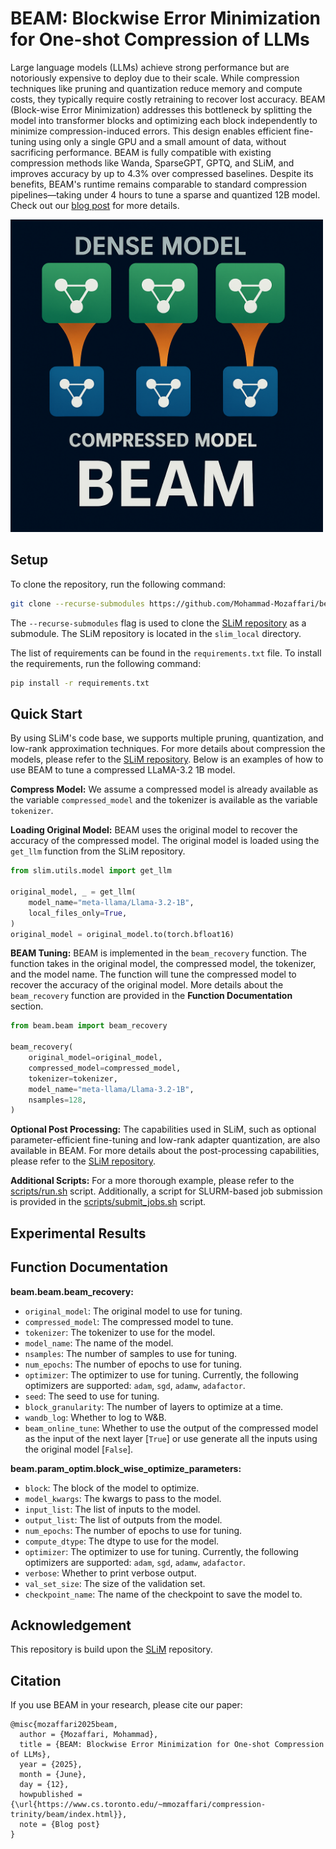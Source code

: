 # BEAM: Blockwise Error Minimization for One-shot Compression of LLMs

Large language models (LLMs) achieve strong performance but are notoriously expensive to deploy due to their scale. While compression techniques like pruning and quantization reduce memory and compute costs, they typically require costly retraining to recover lost accuracy. BEAM (Block-wise Error Minimization) addresses this bottleneck by splitting the model into transformer blocks and optimizing each block independently to minimize compression-induced errors. This design enables efficient fine-tuning using only a single GPU and a small amount of data, without sacrificing performance. BEAM is fully compatible with existing compression methods like Wanda, SparseGPT, GPTQ, and SLiM, and improves accuracy by up to 4.3% over compressed baselines. Despite its benefits, BEAM's runtime remains comparable to standard compression pipelines—taking under 4 hours to tune a sparse and quantized 12B model. Check out our [blog post](https://www.cs.toronto.edu/~mmozaffari/compression-trinity/beam/index.html) for more details.

<img src="./assets/beam.png" alt="BEAM" width="500">

## Setup

To clone the repository, run the following command:

```bash
git clone --recurse-submodules https://github.com/Mohammad-Mozaffari/beam.git
```

The `--recurse-submodules` flag is used to clone the [SLiM repository](https://github.com/Mohammad-Mozaffari/slim/tree/main) as a submodule. The SLiM repository is located in the `slim_local` directory.


The list of requirements can be found in the `requirements.txt` file. To install the requirements, run the following command:

```bash 
pip install -r requirements.txt
```


## Quick Start
By using SLiM's code base, we supports multiple pruning, quantization, and low-rank approximation techniques. For more details about compression the models, please refer to the [SLiM repository](https://github.com/Mohammad-Mozaffari/slim/tree/main). Below is an examples of how to use BEAM to tune a compressed LLaMA-3.2 1B model. 

**Compress Model:** We assume a compressed model is already available as the variable `compressed_model` and the tokenizer is available as the variable `tokenizer`.

**Loading Original Model:** BEAM uses the original model to recover the accuracy of the compressed model. The original model is loaded using the `get_llm` function from the SLiM repository.

```python
from slim.utils.model import get_llm

original_model, _ = get_llm(
    model_name="meta-llama/Llama-3.2-1B",
    local_files_only=True,
)
original_model = original_model.to(torch.bfloat16)
```

**BEAM Tuning:** BEAM is implemented in the `beam_recovery` function. The function takes in the original model, the compressed model, the tokenizer, and the model name. The function will tune the compressed model to recover the accuracy of the original model. More details about the `beam_recovery` function are provided in the **Function Documentation** section.

```python
from beam.beam import beam_recovery

beam_recovery(
    original_model=original_model,
    compressed_model=compressed_model,
    tokenizer=tokenizer,
    model_name="meta-llama/Llama-3.2-1B",
    nsamples=128,
)
```

**Optional Post Processing:** The capabilities used in SLiM, such as optional parameter-efficient fine-tuning and low-rank adapter quantization, are also available in BEAM. For more details about the post-processing capabilities, please refer to the [SLiM repository](https://github.com/Mohammad-Mozaffari/slim/tree/main).


**Additional Scripts:** For a more thorough example, please refer to the [scripts/run.sh](scripts/run.sh) script. Additionally, a script for SLURM-based job submission is provided in the [scripts/submit_jobs.sh](scripts/submit_jobs.sh) script.



## Experimental Results


## Function Documentation


**beam.beam.beam_recovery:** 
* `original_model`: The original model to use for tuning.
* `compressed_model`: The compressed model to tune.
* `tokenizer`: The tokenizer to use for the model.
* `model_name`: The name of the model.
* `nsamples`: The number of samples to use for tuning.
* `num_epochs`: The number of epochs to use for tuning.
* `optimizer`: The optimizer to use for tuning. Currently, the following optimizers are supported: `adam`, `sgd`, `adamw`, `adafactor`.
* `seed`: The seed to use for tuning.
* `block_granularity`: The number of layers to optimize at a time.
* `wandb_log`: Whether to log to W&B.
* `beam_online_tune`: Whether to use the output of the compressed model as the input of the next layer [`True`] or use generate all the inputs using the original model [`False`].

**beam.param_optim.block_wise_optimize_parameters:** 
* `block`: The block of the model to optimize.
* `model_kwargs`: The kwargs to pass to the model.
* `input_list`: The list of inputs to the model.
* `output_list`: The list of outputs from the model.
* `num_epochs`: The number of epochs to use for tuning.
* `compute_dtype`: The dtype to use for the model.
* `optimizer`: The optimizer to use for tuning. Currently, the following optimizers are supported: `adam`, `sgd`, `adamw`, `adafactor`.
* `verbose`: Whether to print verbose output.
* `val_set_size`: The size of the validation set.
* `checkpoint_name`: The name of the checkpoint to save the model to.



## Acknowledgement
This repository is build upon the [SLiM](https://github.com/Mohammad-Mozaffari/slim) repository.

## Citation
If you use BEAM in your research, please cite our paper:

```angular2html
@misc{mozaffari2025beam,
  author = {Mozaffari, Mohammad},
  title = {BEAM: Blockwise Error Minimization for One-shot Compression of LLMs},
  year = {2025},
  month = {June},
  day = {12},
  howpublished = {\url{https://www.cs.toronto.edu/~mmozaffari/compression-trinity/beam/index.html}},
  note = {Blog post}
}
```
